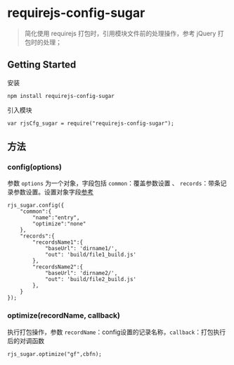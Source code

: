 # requirejs-config-sugar

> 简化使用 requirejs 打包时，引用模块文件前的处理操作，参考 jQuery 打包时的处理；

## Getting Started

安装

`npm install requirejs-config-sugar`

引入模块

`var rjsCfg_sugar = require("requirejs-config-sugar");`


## 方法

### config(options)
参数 `options` 为一个对象，字段包括 `common`：覆盖参数设置 、 `records`：带条记录参数设置。设置对象字段[参考](https://github.com/requirejs/r.js/blob/master/build/example.build.js)

	rjs_sugar.config({
		"common":{
			"name":"entry",
			"optimize":"none"
		},
		"records":{
			"recordsName1":{
				"baseUrl": 'dirname1/',
				"out": 'build/file1_build.js'
			},
			"recordsName2":{
				"baseUrl": 'dirname2/',
				"out": 'build/file2_build.js'
			},
		}
	});

### optimize(recordName, callback)
执行打包操作，参数 `recordName`：config设置的记录名称，`callback`：打包执行后的对调函数

	rjs_sugar.optimize("gf",cbfn);




